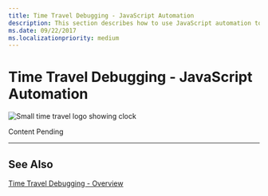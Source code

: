 ```yaml
---
title: Time Travel Debugging - JavaScript Automation
description: This section describes how to use JavaScript automation to help analyze TTD traces.
ms.date: 09/22/2017
ms.localizationpriority: medium
---
```



# Time Travel Debugging - JavaScript Automation

![Small time travel logo showing clock](images/ttd-time-travel-debugging-logo.png)

Content Pending

---

## See Also

[Time Travel Debugging - Overview](time-travel-debugging-overview.md)
